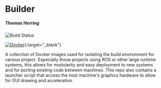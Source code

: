 # Builder

##### Thomas Herring

![Build Status](https://github.com/th3rring/builder/workflows/Build/badge.svg)

[![Docker](https://img.shields.io/docker/cloud/build/th3rring/builder)](https://hub.docker.com/repository/docker/th3rring/builder){:target="_blank"}

A collection of Docker images used for isolating the build environment for various project. Especially those projects using ROS or other large runtime systems, this allows for modularity and easy deployment to new systems and for porting existing code between machines. This repo also contains a launcher script that access the host machine's graphics hardware to allow for GUI drawing and acceleration.
